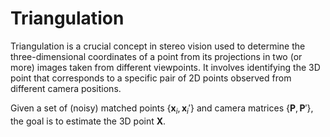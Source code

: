 # Triangulation

Triangulation is a crucial concept in stereo vision used to determine the three-dimensional coordinates of a point from its projections in two (or more) images taken from different viewpoints. It involves identifying the 3D point that corresponds to a specific pair of 2D points observed from different camera positions.

Given a set of (noisy) matched points $\{\mathbf{x}_i, \mathbf{x}_i'\}$ and camera matrices $\{\mathbf{P}, \mathbf{P}'\}$, the goal is to estimate the 3D point $\mathbf{X}$.
